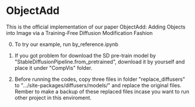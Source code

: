 # ObjectAdd
This is the official implementation of our paper ObjectAdd: Adding Objects into Image via a Training-Free Diffusion Modification Fashion

0. To try our example, run by_reference.ipynb

1. If you got problem for download the SD pre-train model by "StableDiffusionPipeline.from_pretrained", download it by yourself and place it under "CompVis" folder.

2. Before running the codes, copy three files in folder "replace_diffusers" to ".../site-packages/diffusers/models/" and replace the original files. Rember to make a backup of these replaced files incase you want to run other project in this enviroment.
